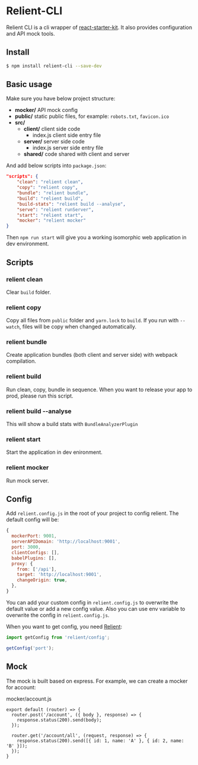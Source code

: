 # Relient-CLI

Relient CLI is a cli wrapper of [react-starter-kit](https://github.com/kriasoft/react-starter-kit).
It also provides configuration and API mock tools.

## Install

```bash
$ npm install relient-cli --save-dev
```

## Basic usage

Make sure you have below project structure:

* **mocker/** API mock config
* **public/** static public files, for example: `robots.txt`, `favicon.ico`
* **src/**
  * **client/** client side code
    * index.js client side entry file
  * **server/** server side code
    * index.js server side entry file
  * **shared/** code shared with client and server

And add below scripts into `package.json`:

```json
"scripts": {
	"clean": "relient clean",
	"copy": "relient copy",
	"bundle": "relient bundle",
	"build": "relient build",
	"build-stats": "relient build --analyse",
	"serve": "relient runServer",
	"start": "relient start",
	"mocker": "relient mocker"
}
```

Then `npm run start` will give you a working isomorphic web application in dev environment.

## Scripts

### relient clean

Clear `build` folder.

### relient copy

Copy all files from `public` folder and `yarn.lock` to `build`. If you run with `--watch`, files will be copy when changed automatically.

### relient bundle

Create application bundles (both client and server side) with webpack compilation.

### relient build

Run clean, copy, bundle in sequence. When you want to release your app to prod, please run this script.

### relient build --analyse

This will show a build stats with `BundleAnalyzerPlugin`

### relient start

Start the application in dev enironment.

### relient mocker

Run mock server.

## Config

Add `relient.config.js` in the root of your project to config relient. The default config will be:

```js
{
  mockerPort: 9001,
  serverAPIDomain: 'http://localhost:9001',
  port: 3000,
  clientConfigs: [],
  babelPlugins: [],
  proxy: {
    from: ['/api'],
    target: 'http://localhost:9001',
    changeOrigin: true,
  },
}
```

You can add your custom config in `relient.config.js` to overwrite the default value or add a new config value. Also you can use env variable to overwrite the config in `relient.config.js`.

When you want to get config, you need [Relient](https://github.com/zation/relient):

```js
import getConfig from 'relient/config';

getConfig('port');
```

## Mock

The mock is built based on express. For example, we can create a mocker for account:

mocker/account.js

```
export default (router) => {
  router.post('/account', ({ body }, response) => {
    response.status(200).send(body);
  });
  
  router.get('/account/all', (request, response) => {
    response.status(200).send([{ id: 1, name: 'A' }, { id: 2, name: 'B' }]);
  });
}
```
